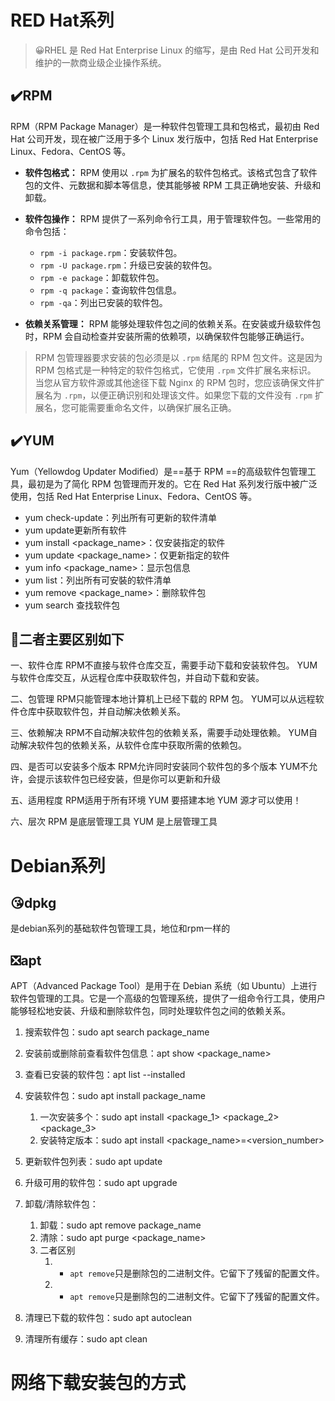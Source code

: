 #  RED Hat系列
> 
>😀RHEL 是 Red Hat Enterprise Linux 的缩写，是由 Red Hat 公司开发和维护的一款商业级企业操作系统。
## ✔️RPM
RPM（RPM Package Manager）是一种软件包管理工具和包格式，最初由 Red Hat 公司开发，现在被广泛用于多个 Linux 发行版中，包括 Red Hat Enterprise Linux、Fedora、CentOS 等。

- **软件包格式：** RPM 使用以 `.rpm` 为扩展名的软件包格式。该格式包含了软件包的文件、元数据和脚本等信息，使其能够被 RPM 工具正确地安装、升级和卸载。
  
- **软件包操作：** RPM 提供了一系列命令行工具，用于管理软件包。一些常用的命令包括：
  
    - `rpm -i package.rpm`：安装软件包。
    - `rpm -U package.rpm`：升级已安装的软件包。
    - `rpm -e package`：卸载软件包。
    - `rpm -q package`：查询软件包信息。
    - `rpm -qa`：列出已安装的软件包。
- **依赖关系管理：** RPM 能够处理软件包之间的依赖关系。在安装或升级软件包时，RPM 会自动检查并安装所需的依赖项，以确保软件包能够正确运行。

> RPM 包管理器要求安装的包必须是以 `.rpm` 结尾的 RPM 包文件。这是因为 RPM 包格式是一种特定的软件包格式，它使用 `.rpm` 文件扩展名来标识。
> 当您从官方软件源或其他途径下载 Nginx 的 RPM 包时，您应该确保文件扩展名为 `.rpm`，以便正确识别和处理该文件。如果您下载的文件没有 `.rpm` 扩展名，您可能需要重命名文件，以确保扩展名正确。
## ✔️YUM
Yum（Yellowdog Updater Modified）是==基于 RPM ==的高级软件包管理工具，最初是为了简化 RPM 包管理而开发的。它在 Red Hat 系列发行版中被广泛使用，包括 Red Hat Enterprise Linux、Fedora、CentOS 等。

* yum check-update：列出所有可更新的软件清单
* yum update更新所有软件
* yum install <package_name>：仅安装指定的软件
* yum update <package_name>：仅更新指定的软件
* yum info <package_name>：显示包信息
* yum list：列出所有可安裝的软件清单
* yum remove <package_name>：删除软件包
* yum search <keyword>查找软件包 

## 🔺二者主要区别如下

一、软件仓库
RPM不直接与软件仓库交互，需要手动下载和安装软件包。
YUM与软件仓库交互，从远程仓库中获取软件包，并自动下载和安装。

二、包管理
RPM只能管理本地计算机上已经下载的 RPM 包。
YUM可以从远程软件仓库中获取软件包，并自动解决依赖关系。

三、依赖解决
RPM不自动解决软件包的依赖关系，需要手动处理依赖。
YUM自动解决软件包的依赖关系，从软件仓库中获取所需的依赖包。

四、是否可以安装多个版本
RPM允许同时安装同个软件包的多个版本
YUM不允许，会提示该软件包已经安装，但是你可以更新和升级

五、适用程度
RPM适用于所有环境
YUM 要搭建本地 YUM 源才可以使用！

六、层次
RPM 是底层管理工具
YUM 是上层管理工具


# Debian系列
## 😘dpkg
是debian系列的基础软件包管理工具，地位和rpm一样的
## ❎apt
APT（Advanced Package Tool）是用于在 Debian 系统（如 Ubuntu）上进行软件包管理的工具。它是一个高级的包管理系统，提供了一组命令行工具，使用户能够轻松地安装、升级和删除软件包，同时处理软件包之间的依赖关系。

1. 搜索软件包：sudo apt search package_name
2. 安装前或删除前查看软件包信息：apt show <package_name>
3. 查看已安装的软件包：apt list --installed

4. 安装软件包：sudo apt install package_name
	1. 一次安装多个：sudo apt install <package_1> <package_2> <package_3>
	2. 安装特定版本：sudo apt install <package_name>=<version_number>
5. 更新软件包列表：sudo apt update
6. 升级可用的软件包：sudo apt upgrade
7. 卸载/清除软件包：
	1. 卸载：sudo apt remove package_name
	2. 清除：sudo apt purge <package_name>
	3. 二者区别
		1. - `apt remove`只是删除包的二进制文件。它留下了残留的配置文件。
		2. - `apt remove`只是删除包的二进制文件。它留下了残留的配置文件。
8. 清理已下载的软件包：sudo apt autoclean
9. 清理所有缓存：sudo apt clean

# 网络下载安装包的方式
